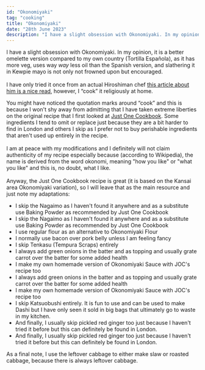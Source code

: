 ```yaml
---
id: "Okonomiyaki"
tag: "cooking"
title: "Okonomiyaki"
date: "28th June 2023"
description: "I have a slight obsession with Okonomiyaki. In my opinion, it is a better omelette version compared to my own country (Tortilla Española), as it has more veg, uses way way less oil than the Spanish version, and slathering it in Kewpie mayo is not only not frowned upon but encouraged."
---
```


I have a slight obsession with Okonomiyaki. In my opinion, it is a better omelette version compared to my own country (Tortilla Española), as it has more veg, uses way *way* less oil than the Spanish version, and slathering it in Kewpie mayo is not only not frowned upon but encouraged. 
<br><br>
I have only tried it once from an actual Hiroshiman chef <a href="https://www.pelliclemag.com/home/2021/3/8/fumio-tanga-bridging-the-izakaya-pub-divide-shofoodoh" target="_blank">this article about him is a nice read</a>, however, I “cook” it religiously at home. 

You might have noticed the quotation marks around “cook” and this is because I won't shy away from admitting that I have taken extreme liberties on the original recipe that I first looked at <a href="https://www.justonecookbook.com/okonomiyaki/" target="_blank">Just One Cookbook</a>. Some ingredients I tend to omit or replace just because they are a bit harder to find in London and others I skip as I prefer not to buy perishable ingredients that aren't used up entirely in the recipe.
<br><br>
I am at peace with my modifications and I definitely will not claim authenticity of my recipe especially because (according to Wikipedia), the name is derived from the word okonomi, meaning "how you like" or "what you like" and this is, no doubt, what I like.
<br><br>
Anyway, the Just One Cookbook recipe is great (it is based on the Kansai area Okonomiyaki variation), so I will leave that as the main resource and just note my adaptations:

- I skip the Nagaimo as I haven't found it anywhere and as a substitute use Baking Powder as recommended by Just One Cookbook
- I skip the Nagaimo as I haven't found it anywhere and as a substitute use Baking Powder as recommended by Just One Cookbook
- I use regular flour as an alternative to Okonomiyaki Flour
- I normally use bacon over pork belly unless I am feeling fancy
- I skip Tenkasu (Tempura Scraps) entirely
- I always add green onions in the batter and as topping and usually grate carrot over the batter for some added health
- I make my own homemade version of Okonomiyaki Sauce with JOC's recipe too
- I always add green onions in the batter and as topping and usually grate carrot over the batter for some added health
- I make my own homemade version of Okonomiyaki Sauce with JOC's recipe too
- I skip Katsuobushi entirely. It is fun to use and can be used to make Dashi but I have only seen it sold in big bags that ultimately go to waste in my kitchen.
- And finally, I usually skip pickled red ginger too just because I haven't tried it before but this can definitely be found in London.
- And finally, I usually skip pickled red ginger too just because I haven't tried it before but this can definitely be found in London.

As a final note, I use the leftover cabbage to either make slaw or roasted cabbage, because there is always leftover cabbage.